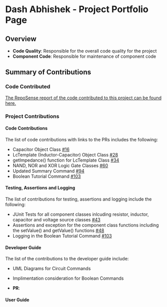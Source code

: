 # Dash Abhishek - Project Portfolio Page

## Overview
* **Code Quality**: Responsible for the overall code quality for the project 
* **Component Code**: Responsible for maintenance of component code

## Summary of Contributions

### Code Contributed

[The RepoSense report of the code contributed to this project can be found here.](https://nus-cs2113-ay2021s1.github.io/tp-dashboard/#search=&sort=groupTitle&sortWithin=title&since=2020-09-27&timeframe=commit&mergegroup=&groupSelect=groupByRepos&breakdown=false&tabOpen=true&tabType=authorship&zFR=false&tabAuthor=oasisbeatle&tabRepo=AY2021S1-CS2113T-W13-3%2Ftp%5Bmaster%5D&authorshipIsMergeGroup=false&authorshipFileTypes=docs~functional-code~test-code~other)

<div style="page-break-after: always;"></div>

### Project Contributions

#### Code Contributions

The list of code contributions with links to the PRs includes the following:

* Capacitor Object Class [#16](https://github.com/AY2021S1-CS2113T-W13-3/tp/pull/16)
* LcTemplate (Inductor-Capacitor) Object Class [#28](https://github.com/AY2021S1-CS2113T-W13-3/tp/pull/28)
* getImpedance() function for LcTemplate Class [#34](https://github.com/AY2021S1-CS2113T-W13-3/tp/pull/34)
* NAND, NOR and XOR Logic Gate Classes [#60](https://github.com/AY2021S1-CS2113T-W13-3/tp/pull/60)
* Updated Summary Command [#94](https://github.com/AY2021S1-CS2113T-W13-3/tp/pull/94)
* Boolean Tutorial Command [#103](https://github.com/AY2021S1-CS2113T-W13-3/tp/pull/103)

#### Testing, Assertions and Logging 

The list of contributions for testing, assertions and logging include the following:

* JUnit Tests for all component classes inlcuding resistor, inductor, capacitor and voltage source classes [#43](https://github.com/AY2021S1-CS2113T-W13-3/tp/pull/43)
* Assertions and exception for the component class functions including the setValue() and getValue() functions [#48](https://github.com/AY2021S1-CS2113T-W13-3/tp/pull/48)
* Logging in the Boolean Tutorial Command [#103](https://github.com/AY2021S1-CS2113T-W13-3/tp/pull/103)

#### Developer Guide

The list of the contributions to the developer guide include:

 * UML Diagrams for Circuit Commands
 * Implimentation consideration for Boolean Commands 
 
 * **PR**: 


#### User Guide





